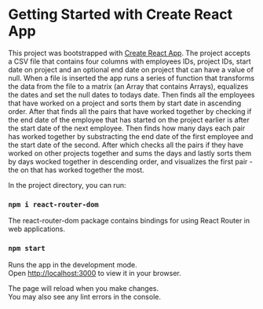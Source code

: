 # Getting Started with Create React App

This project was bootstrapped with [Create React App](https://github.com/facebook/create-react-app).
The project accepts a CSV file that contains four columns with employees IDs, project IDs, start date on project and an optional end date on project that can have a value of null. When a file is inserted the app runs a series of function that transforms the data from the file to a matrix (an Array that contains Arrays), equalizes the dates and set the null dates to todays date. Then finds all the employees that have worked on a project and sorts them by start date in ascending order. After that finds all the pairs that have worked together by checking if the end date of the employee that has started on the project earlier is after the start date of the next employee. Then finds how many days each pair has worked together by substracting the end date of the first employee and the start date of the second. After which checks all the pairs if they have worked on other projects together and sums the days and lastly sorts them by days wocked together in descending order, and visualizes the first pair - the on that has worked together the most.  

In the project directory, you can run:

### `npm i react-router-dom`

The react-router-dom package contains bindings for using React Router in web applications.

### `npm start`

Runs the app in the development mode.\
Open [http://localhost:3000](http://localhost:3000) to view it in your browser.

The page will reload when you make changes.\
You may also see any lint errors in the console.